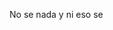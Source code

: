 
No se nada y ni eso se

<!---
jorchu/jorchu is a ✨ special ✨ repository because its `README.md` (this file) appears on your GitHub profile.
You can click the Preview link to take a look at your changes.
--->
